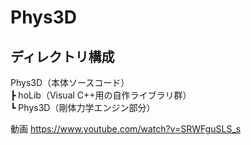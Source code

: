 # Phys3D


## ディレクトリ構成  
Phys3D（本体ソースコード）  
┣ hoLib（Visual C++用の自作ライブラリ群）  
┗ Phys3D（剛体力学エンジン部分）  

動画
https://www.youtube.com/watch?v=SRWFguSLS_s
